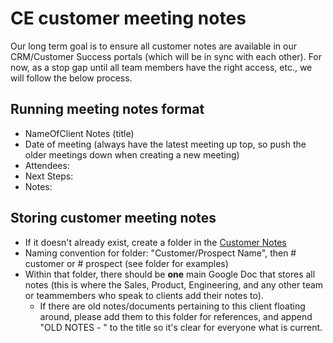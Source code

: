 # CE customer meeting notes
Our long term goal is to ensure all customer notes are available in our CRM/Customer Success portals (which will be in sync with each other). For now, as a stop gap until all team members have the right access, etc., we will follow the below process. 

## Running meeting notes format
- NameOfClient Notes (title)
- Date of meeting (always have the latest meeting up top, so push the older meetings down when creating a new meeting)
- Attendees:
- Next Steps: 
- Notes:

## Storing customer meeting notes
- If it doesn't already exist, create a folder in the [Customer Notes](https://drive.google.com/drive/folders/1OsRinDgrC53Zaue8ToTToXbVnW8HPoeA)
- Naming convention for folder: "Customer/Prospect Name", then # customer or # prospect (see folder for examples)
- Within that folder, there should be **one** main Google Doc that stores all notes (this is where the Sales, Product, Engineering, and any other team or teammembers who speak to clients add their notes to). 
  - If there are old notes/documents pertaining to this client floating around, please add them to this folder for references, and append "OLD NOTES - " to the title so it's clear for everyone what is current. 
  
